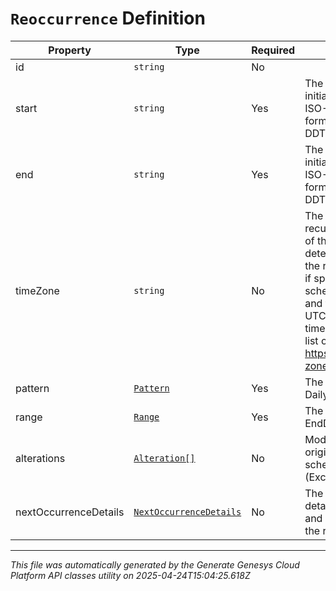 # `Reoccurrence` Definition

| Property | Type | Required | Description |
|----------|------|----------|-------------|
| id | `string` | No |  |
| start | `string` | Yes | The start date time of the initial occurrence as an ISO-8601 string in the format YYYY-MM-DDThh:mm:ss |
| end | `string` | Yes | The end date time of the initial occurrence as an ISO-8601 string in the format YYYY-MM-DDThh:mm:ss |
| timeZone | `string` | No | The time zone for the recurrence. The time zone of the recurrence is determined by prioritizing the recurrence's time zone if specified, then the schedule's time zone if set, and finally defaulting to UTC if neither defines a time zone. See here for a list of valid time zones https://www.iana.org/time-zones |
| pattern | [`Pattern`](pattern-definition.md) | Yes | The schedule pattern e.g.: Daily/Weekly |
| range | [`Range`](range-definition.md) | Yes | The schedule range e.g.: EndDate/NoEnd/Numbered |
| alterations | [`Alteration[]`](alteration-definition.md) | No | Modifications to the original recurrence schedule (Exclusions/Inclusions) |
| nextOccurrenceDetails | [`NextOccurrenceDetails`](nextoccurrencedetails-definition.md) | No | The next occurrence details for the next start and end occurrences for the recurrence |

---

*This file was automatically generated by the Generate Genesys Cloud Platform API classes utility on 2025-04-24T15:04:25.618Z*